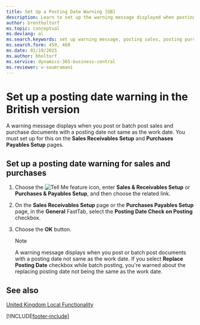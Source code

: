 ```yaml
---
title: Set Up a Posting Date Warning [GB]
description: Learn to set up the warning message displayed when posting sales and purchase documents with a posting date different from the work date.
author: brentholtorf
ms.topic: conceptual
ms.devlang: al
ms.search.keywords: set up warning message, posting sales, posting purchase, posting date, work date
ms.search.form: 459, 460
ms.date: 02/19/2025
ms.author: bholtorf
ms.service: dynamics-365-business-central
ms.reviewer: v-soumramani
---
```


# Set up a posting date warning in the British version

A warning message displays when you post or batch post sales and purchase documents with a posting date not same as the work date. You must set up for this on the **Sales Receivables Setup** and **Purchases Payables Setup** pages.  

## Set up a posting date warning for sales and purchases  

1. Choose the ![Tell Me feature](../../media/ui-search/search_small.png "Tell me what you want to do") icon, enter **Sales & Receivables Setup** or **Purchases & Payables Setup**, and then choose the related link.  
1. On the **Sales Receivables Setup** page or the **Purchases Payables Setup** page, in the **General** FastTab, select the **Posting Date Check on Posting** checkbox.  
1. Choose the **OK** button.  

    > [!NOTE]  
    > A warning message displays when you post or batch post documents with a posting date not same as the work date. If you select **Replace Posting Date** checkbox while batch posting, you're warned about the replacing posting date not being the same as the work date.  

## See also

[United Kingdom Local Functionality](united-kingdom-local-functionality.md)

[!INCLUDE[footer-include](../../includes/footer-banner.md)]
